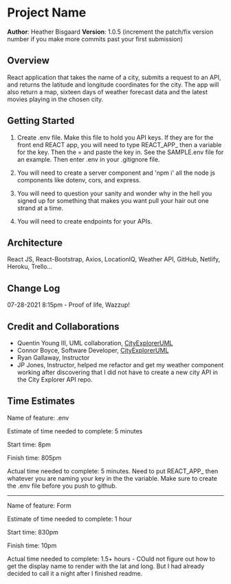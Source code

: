 # Project Name

**Author**: Heather Bisgaard
**Version**: 1.0.5 (increment the patch/fix version number if you make more commits past your first submission)

## Overview
<!-- Provide a high level overview of what this application is and why you are building it, beyond the fact that it's an assignment for this class. (i.e. What's your problem domain?) -->
React application that takes the name of a city, submits a request to an API, and returns the latitude and longitude coordinates for the city. The app will also return a map, sixteen days of weather forecast data and the latest movies playing in the chosen city.

## Getting Started
<!-- What are the steps that a user must take in order to build this app on their own machine and get it running? -->
1. Create .env file. Make this file to hold you API keys. If they are for the front end REACT app, you will need to type REACT_APP_ then a variable for the key. Then the = and paste the key in. See the SAMPLE.env file for an example. Then enter .env in your .gitignore file.

2. You will need to create a server component and 'npm i' all the node js components like dotenv, cors, and express.

3. You will need to question your sanity and wonder why in the hell you signed up for something that makes you want pull your hair out one strand at a time.

4. You will need to create endpoints for your APIs.

## Architecture
<!-- Provide a detailed description of the application design. What technologies (languages, libraries, etc) you're using, and any other relevant design information. -->
React JS, React-Bootstrap, Axios, LocationIQ, Weather API, GitHub, Netlify, Heroku, Trello...

## Change Log
<!-- Use this area to document the iterative changes made to your application as each feature is successfully implemented. Use time stamps. Here's an example:

01-01-2001 4:59pm - Application now has a fully-functional express server, with a GET route for the location resource. -->

07-28-2021 8:15pm - Proof of life, Wazzup!

## Credit and Collaborations
<!-- Give credit (and a link) to other people or resources that helped you build this application. -->

- Quentin Young III, UML collaboration, [CityExplorerUML](src/CityExplorerUML.png)
- Connor Boyce, Software Developer, [CityExplorerUML](src/CityExplorerApiUML.png)
- Ryan Gallaway, Instructor
- JP Jones, Instructor, helped me refactor and get my weather component working after discovering that I did not have to create a new city API in the City Explorer API repo.

## Time Estimates
<!-- For each of the lab features, make an estimate of the time it will take you to complete the feature, and record your start and finish times for that feature: -->

Name of feature: .env

Estimate of time needed to complete: 5 minutes

Start time: 8pm

Finish time: 805pm

Actual time needed to complete: 5 minutes. Need to put REACT_APP_ then whatever you are naming your key in the the variable. Make sure to create the .env file before you push to github. 

---

Name of feature: Form

Estimate of time needed to complete: 1 hour

Start time: 830pm

Finish time: 10pm

Actual time needed to complete: 1.5+ hours - COuld not figure out how to get the display name to render with the lat and long. But I had already decided to call it a night after I finished readme.

